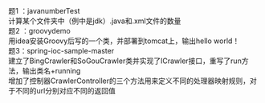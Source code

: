 题1 ：javanumberTest  
    计算某个文件夹中（例中是jdk）.java和.xml文件的数量  
题2 ：groovydemo  
    用idea安装Groovy后写的一个类，并部署到tomcat上，输出hello world！  
题3：spring-ioc-sample-master  
    建立了BingCrawler和SoGouCrawler类并实现了ICrawler接口，重写了run方法，输出类名+running  
    增加了控制器CrawlerController的三个方法用来定义不同的处理器映射规则，对于不同的url分别对应不同的返回值  
    
